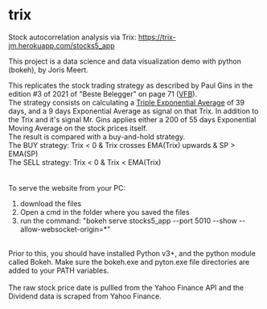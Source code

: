 # trix
Stock autocorrelation analysis via Trix: <a href="https://trix-jm.herokuapp.com/stocks5_app" target="_blank">https://trix-jm.herokuapp.com/stocks5_app</a>

This project is a data science and data visualization demo with python (bokeh), by Joris Meert.

This replicates the stock trading strategy as described by Paul Gins in the edition #3 of 2021 of "Beste Belegger" on page 71 (<a href="https://vfb.be/onlinemagazines" target="_blank">VFB<a>).<br>
The strategy consists on calculating a <a href="https://www.investopedia.com/terms/t/trix.asp" target="_blank">Triple Exponential Average</a> of 39 days, and a 9 days Exponential Average as signal on that Trix. In addition to the Trix and it's signal Mr. Gins applies either a 200 of 55 days Exponential Moving Average on the stock prices itself.<br>
The result is compared with a buy-and-hold strategy. <br>
The BUY strategy: Trix < 0 & Trix crosses EMA(Trix) upwards & SP > EMA(SP)<br>
The SELL strategy: Trix < 0 & Trix < EMA(Trix)<br>
<br>
<br>
To serve the website from your PC: 
1. download the files
2. Open a cmd in the folder where you saved the files
3. run the command: "bokeh serve stocks5_app --port 5010 --show --allow-websocket-origin=*"
<br>
Prior to this, you should have installed Python v3+, and the python module called Bokeh. Make sure the bokeh.exe and pyton.exe file directories are added to your PATH variables.<br>
<br>
The raw stock price date is pullled from the Yahoo Finance API and the Dividend data is scraped from Yahoo Finance.<br>
  
 

